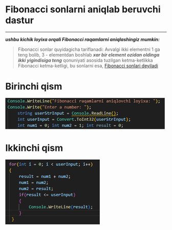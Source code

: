 

# Fibonacci sonlarni aniqlab beruvchi dastur
----
***ushbu kichik loyixa orqali Fibonacci raqamlarni aniqlashingiz mumkin:***

>Fibonacci sonlar quyidagicha tariflanadi: Avvalgi ikki elementni 1 ga teng bolib, 3 - elementdan boshlab ***xar bir element ozidan oldinga ikki yigindisiga teng*** qonuniyati asosida tuzilgan ketma-ketlikka Fibonacci ketma-ketligi, bu sonlarni esa, [Fibonacci sonlari deyiladi](https://uz.wikipedia.org/wiki/Fibonacci_sonlari)

# Birinchi qism

![alt text](image.png)

# Ikkinchi qism

![alt text](image-1.png)
